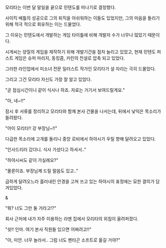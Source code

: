 모리타는 이번 달 말일을 끝으로 민텐도를 떠나기로 결정했다.

사이킥 배틀의 성공으로 그의 퇴직을 아쉬워하는 이들도 있었지만, 그의 마음을 돌리기 위해 적극 적으로 회유하는 이는 드물었다.

그 이유는 민텐도에서 개발하는 게임 타이틀에 비해 개발자 수가 너무나 많았기 때문이다. 

시게씨는 양질의 게임을 제작하기 위해 개발기간을 점차 늘리고 있었고, 현재 민텐도 퍼스트 게임은 슈퍼 마리지, 동킹콤, 카린의 전설로 압축 되고 있었다.

그러한 라인업에서 미소녀 전문 일러스트 작가인 모리타가 설 자리는 극히 드물었다. 

그리고 그건 모리타 자신도 가장 잘 알고 있었다.

"곧 점심시간이니 같이 식사나 하죠. 자료는 거기서 보여드릴게요."

"아, 네~!!"

잠시 후 서류를 정리하고 모리타와 함께 본사 건물을 나서는데, 뒤에서 낯익은 목소리가 들려왔다.

"어이 모리타!! 강 부장님~!!"

다급한 목소리에 고개를 돌리니 중앙 로비에서 하야시가 우릴 향해 달려오고 있었다.

"인사드리러 갔더니. 식사 가셨다고 하셔서.."

"하야시씨도 같이 가실래요?"

"물론이죠. 부장님께 드릴 말씀도 있고.."

급하게 달려오느라 흘러내린 안경을 고쳐 쓰고 있는 하야시의 표정에는 묘한 결의가 담겨있었다.

&

"뭐? 너도 그만 둘 거라고!?"

회사 근처에 내가 자주 이용하는 라멘 집에서 모리타의 외침이 울려퍼졌다.

"쉿!! 인마. 여기 본사 직원들 있으면 어쩌려고!!"

"아, 미안. 너무 놀라서.. 그럼 너도 펜타곤 소프트로 옮길 거야?"